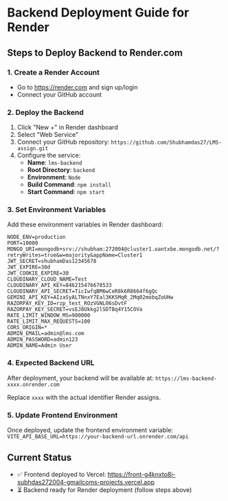 # Backend Deployment Guide for Render

## Steps to Deploy Backend to Render.com

### 1. Create a Render Account
- Go to https://render.com and sign up/login
- Connect your GitHub account

### 2. Deploy the Backend
1. Click "New +" in Render dashboard
2. Select "Web Service"
3. Connect your GitHub repository: `https://github.com/Shubhamdas27/LMS-assign.git`
4. Configure the service:
   - **Name**: `lms-backend`
   - **Root Directory**: `backend`
   - **Environment**: `Node`
   - **Build Command**: `npm install`
   - **Start Command**: `npm start`

### 3. Set Environment Variables
Add these environment variables in Render dashboard:

```
NODE_ENV=production
PORT=10000
MONGO_URI=mongodb+srv://shubham:272004@cluster1.oantxbe.mongodb.net/?retryWrites=true&w=majority&appName=Cluster1
JWT_SECRET=shubhamDas12345678
JWT_EXPIRE=30d
JWT_COOKIE_EXPIRE=30
CLOUDINARY_CLOUD_NAME=Test
CLOUDINARY_API_KEY=846215476678533
CLOUDINARY_API_SECRET=TicIwfqBM6wCeR8k6R8664f6gQc
GEMINI_API_KEY=AIzaSyALTNnxY7Eal3KKSMqR_2Mq02mobqZoUHw
RAZORPAY_KEY_ID=rzp_test_ROzVGNL06sDvtF
RAZORPAY_KEY_SECRET=vsEJ8Ukkg2lSDTBq4Y15COVa
RATE_LIMIT_WINDOW_MS=900000
RATE_LIMIT_MAX_REQUESTS=100
CORS_ORIGIN=*
ADMIN_EMAIL=admin@lms.com
ADMIN_PASSWORD=admin123
ADMIN_NAME=Admin User
```

### 4. Expected Backend URL
After deployment, your backend will be available at:
`https://lms-backend-xxxx.onrender.com`

Replace `xxxx` with the actual identifier Render assigns.

### 5. Update Frontend Environment
Once deployed, update the frontend environment variable:
`VITE_API_BASE_URL=https://your-backend-url.onrender.com/api`

## Current Status
- ✅ Frontend deployed to Vercel: https://front-g4knxto8i-subhdas272004-gmailcoms-projects.vercel.app
- ⏳ Backend ready for Render deployment (follow steps above)
